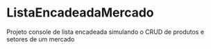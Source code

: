 # ListaEncadeadaMercado
Projeto console de lista encadeada simulando o CRUD de produtos e setores de um mercado
